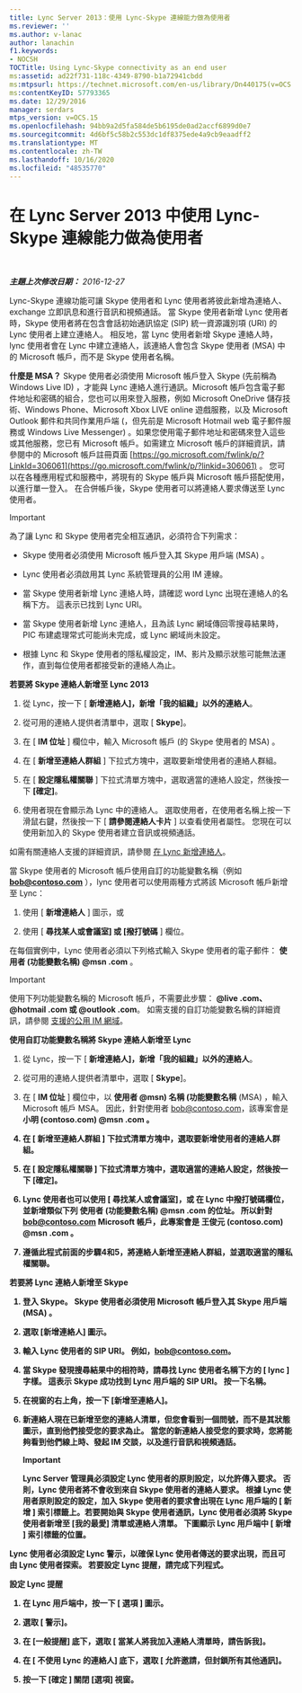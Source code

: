 ```yaml
---
title: Lync Server 2013：使用 Lync-Skype 連線能力做為使用者
ms.reviewer: ''
ms.author: v-lanac
author: lanachin
f1.keywords:
- NOCSH
TOCTitle: Using Lync-Skype connectivity as an end user
ms:assetid: ad22f731-118c-4349-8790-b1a72941cbdd
ms:mtpsurl: https://technet.microsoft.com/en-us/library/Dn440175(v=OCS.15)
ms:contentKeyID: 57793365
ms.date: 12/29/2016
manager: serdars
mtps_version: v=OCS.15
ms.openlocfilehash: 94bb9a2d5fa584de5b6195de0ad2accf6899d0e7
ms.sourcegitcommit: 4d6bf5c58b2c553dc1df8375ede4a9cb9eaadff2
ms.translationtype: MT
ms.contentlocale: zh-TW
ms.lasthandoff: 10/16/2020
ms.locfileid: "48535770"
---
```

# <a name="using-lync-skype-connectivity-in-lync-server-2013-as-an-end-user"></a>在 Lync Server 2013 中使用 Lync-Skype 連線能力做為使用者

<div data-xmlns="http://www.w3.org/1999/xhtml">

<div class="topic" data-xmlns="http://www.w3.org/1999/xhtml" data-msxsl="urn:schemas-microsoft-com:xslt" data-cs="https://msdn.microsoft.com/">

<div data-asp="https://msdn2.microsoft.com/asp">



</div>

<div id="mainSection">

<div id="mainBody">

<span> </span>

_**主題上次修改日期：** 2016-12-27_

Lync-Skype 連線功能可讓 Skype 使用者和 Lync 使用者將彼此新增為連絡人、exchange 立即訊息和進行音訊和視頻通話。 當 Skype 使用者新增 Lync 使用者時，Skype 使用者將在包含會話初始通訊協定 (SIP) 統一資源識別項 (URI) 的 Lync 使用者上建立連絡人。 相反地，當 Lync 使用者新增 Skype 連絡人時，lync 使用者會在 Lync 中建立連絡人，該連絡人會包含 Skype 使用者 (MSA) 中的 Microsoft 帳戶，而不是 Skype 使用者名稱。

**什麼是 MSA？** Skype 使用者必須使用 Microsoft 帳戶登入 Skype (先前稱為 Windows Live ID) ，才能與 Lync 連絡人進行通訊。Microsoft 帳戶包含電子郵件地址和密碼的組合，您也可以用來登入服務，例如 Microsoft OneDrive 儲存技術、Windows Phone、Microsoft Xbox LIVE online 遊戲服務，以及 Microsoft Outlook 郵件和共同作業用戶端 (，但先前是 Microsoft Hotmail web 電子郵件服務或 Windows Live Messenger) 。如果您使用電子郵件地址和密碼來登入這些或其他服務，您已有 Microsoft 帳戶。如需建立 Microsoft 帳戶的詳細資訊，請參閱中的 Microsoft 帳戶註冊頁面 [https://go.microsoft.com/fwlink/p/?LinkId=306061](https://go.microsoft.com/fwlink/p/?linkid=306061) 。 您可以在各種應用程式和服務中，將現有的 Skype 帳戶與 Microsoft 帳戶搭配使用，以進行單一登入。 在合併帳戶後，Skype 使用者可以將連絡人要求傳送至 Lync 使用者。

<div>


> [!IMPORTANT]  
> 為了讓 Lync 和 Skype 使用者完全相互通訊，必須符合下列需求： 
> <UL>
> <LI>
> <P>Skype 使用者必須使用 Microsoft 帳戶登入其 Skype 用戶端 (MSA) 。</P>
> <LI>
> <P>Lync 使用者必須啟用其 Lync 系統管理員的公用 IM 連線。</P>
> <LI>
> <P>當 Skype 使用者新增 Lync 連絡人時，請確認 word Lync 出現在連絡人的名稱下方。 這表示已找到 Lync URI。</P>
> <LI>
> <P>當 Skype 使用者新增 Lync 連絡人，且為該 Lync 網域傳回零搜尋結果時，PIC 布建處理常式可能尚未完成，或 Lync 網域尚未設定。</P>
> <LI>
> <P>根據 Lync 和 Skype 使用者的隱私權設定，IM、影片及顯示狀態可能無法運作，直到每位使用者都接受新的連絡人為止。</P></LI></UL>



</div>

**若要將 Skype 連絡人新增至 Lync 2013**

1.  從 Lync，按一下 [ **新增連絡人]，新增「我的組織」以外的連絡人**。

2.  從可用的連絡人提供者清單中，選取 [ **Skype**]。

3.  在 [ **IM 位址** ] 欄位中，輸入 Microsoft 帳戶 (的 Skype 使用者的 MSA) 。

4.  在 [ **新增至連絡人群組** ] 下拉式方塊中，選取要新增使用者的連絡人群組。

5.  在 [ **設定隱私權關聯** ] 下拉式清單方塊中，選取適當的連絡人設定，然後按一下 **[確定]**。

6.  使用者現在會顯示為 Lync 中的連絡人。 選取使用者，在使用者名稱上按一下滑鼠右鍵，然後按一下 [ **請參閱連絡人卡片** ] 以查看使用者屬性。 您現在可以使用新加入的 Skype 使用者建立音訊或視頻通話。

如需有關連絡人支援的詳細資訊，請參閱 [在 Lync 新增連絡人](https://support.office.com/article/add-a-contact-ae55b88d-b9af-48da-bffe-7cc720a5059a)。

當 Skype 使用者的 Microsoft 帳戶使用自訂的功能變數名稱（例如 <strong>bob@contoso.com</strong> ），lync 使用者可以使用兩種方式將該 Microsoft 帳戶新增至 Lync：

1.  使用 [ **新增連絡人** ] 圖示，或

2.  使用 [ **尋找某人或會議室] 或 [撥打號碼** ] 欄位。

在每個實例中，Lync 使用者必須以下列格式輸入 Skype 使用者的電子郵件： <strong>使用者 (功能變數名稱) @msn .com</strong> 。

<div>


> [!IMPORTANT]  
> 使用下列功能變數名稱的 Microsoft 帳戶，不需要此步驟： <STRONG>@live .com、@hotmail .com 或 @outlook .com</STRONG>。 如需支援的自訂功能變數名稱的詳細資訊，請參閱 <A href="https://support.microsoft.com/kb/897567">支援的公用 IM 網域</A>。



</div>

**使用自訂功能變數名稱將 Skype 連絡人新增至 Lync**

1.  從 Lync，按一下 [ **新增連絡人]，新增「我的組織」以外的連絡人**。

2.  從可用的連絡人提供者清單中，選取 [ **Skype**]。

3.  在 [ **IM 位址** ] 欄位中，以 <strong>使用者 @msn) 名稱 (功能變數名稱</strong> (MSA) ，輸入 Microsoft 帳戶 MSA。 因此，針對使用者 bob@contoso.com，該專案會是 <strong> 小明 (contoso.com) @msn .com <strong> 。

4.  在 [ **新增至連絡人群組** ] 下拉式清單方塊中，選取要新增使用者的連絡人群組。

5.  在 [ **設定隱私權關聯** ] 下拉式清單方塊中，選取適當的連絡人設定，然後按一下 **[確定]**。

6.  Lync 使用者也可以使用 [ **尋找某人或會議室]，或** 在 Lync 中撥打號碼欄位，並新增類似下列 <strong>使用者 (功能變數名稱) @msn .com</strong> 的位址。 所以針對 bob@contoso.com Microsoft 帳戶，此專案會是 <strong>王俊元 (contoso.com) @msn .com</strong> 。

7.  遵循此程式前面的步驟4和5，將連絡人新增至連絡人群組，並選取適當的隱私權關聯。

**若要將 Lync 連絡人新增至 Skype**

1.  登入 Skype。 Skype 使用者必須使用 Microsoft 帳戶登入其 Skype 用戶端 (MSA) 。

2.  選取 [新增連絡人] 圖示。

3.  輸入 Lync 使用者的 SIP URI。 例如，bob@contoso.com。

4.  當 Skype 發現搜尋結果中的相符時，請尋找 Lync 使用者名稱下方的 [ **lync** ] 字樣。 這表示 Skype 成功找到 Lync 用戶端的 SIP URI。 按一下名稱。

5.  在視窗的右上角，按一下 [新增至連絡人]。

6.  新連絡人現在已新增至您的連絡人清單，但您會看到一個問號，而不是其狀態圖示，直到他們接受您的要求為止。 當您的新連絡人接受您的要求時，您將能夠看到他們線上時、發起 IM 交談，以及進行音訊和視頻通話。
    
    <div>
    

    > [!IMPORTANT]  
    > Lync Server 管理員必須設定 Lync 使用者的原則設定，以允許傳入要求。 否則，Lync 使用者將不會收到來自 Skype 使用者的連絡人要求。 根據 Lync 使用者原則設定的設定，加入 Skype 使用者的要求會出現在 Lync 用戶端的 [ <STRONG>新增</STRONG> ] 索引標籤上。若要開始與 Skype 使用者通訊，Lync 使用者必須將 Skype 使用者新增至 [我的最愛] 清單或連絡人清單。 下圖顯示 Lync 用戶端中 [ <STRONG>新增</STRONG> ] 索引標籤的位置。

    
    </div>

Lync 使用者必須設定 Lync 警示，以確保 Lync 使用者傳送的要求出現，而且可由 Lync 使用者探索。 若要設定 Lync 提醒，請完成下列程式。

**設定 Lync 提醒**

1.  在 Lync 用戶端中，按一下 [ **選項** ] 圖示。

2.  選取 [ **警示**]。

3.  在 **[一般提醒**] 底下，選取 [ **當某人將我加入連絡人清單時，請告訴我**]。

4.  在 [ **不使用 Lync 的連絡人**] 底下，選取 [ **允許邀請，但封鎖所有其他通訊**]。

5.  按一下 **[確定** ] 關閉 [選項] 視窗。

</div>

<span> </span>

</div>

</div>

</div>


